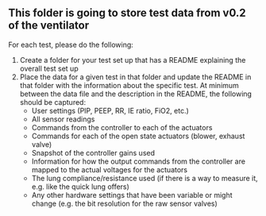 ## This folder is going to store test data from v0.2 of the ventilator

For each test, please do the following:
1. Create a folder for your test set up that has a README explaining the overall test set up
2. Place the data for a given test in that folder and update the README in that folder with the information about the specific test. At minimum between the data file and the description in the README, the following should be captured:
    * User settings (PIP, PEEP, RR, IE ratio, FiO2, etc.)
    * All sensor readings
    * Commands from the controller to each of the actuators
    * Commands for each of the open state actuators (blower, exhaust valve)
    * Snapshot of the controller gains used
    * Information for how the output commands from the controller are mapped to the actual voltages for the actuators
    * The lung compliance/resistance used (if there is a way to measure it, e.g. like the quick lung offers)
    * Any other hardware settings that have been variable or might change (e.g. the bit resolution for the raw sensor valves)
